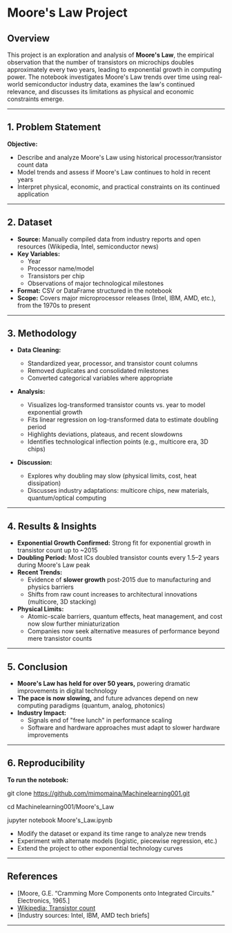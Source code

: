 # Moore's Law Project

## Overview

This project is an exploration and analysis of **Moore's Law**, the empirical observation that the number of transistors on microchips doubles approximately every two years, leading to exponential growth in computing power. The notebook investigates Moore's Law trends over time using real-world semiconductor industry data, examines the law's continued relevance, and discusses its limitations as physical and economic constraints emerge.

---

## 1. Problem Statement

**Objective:**  
- Describe and analyze Moore's Law using historical processor/transistor count data
- Model trends and assess if Moore's Law continues to hold in recent years
- Interpret physical, economic, and practical constraints on its continued application

---

## 2. Dataset

- **Source:** Manually compiled data from industry reports and open resources (Wikipedia, Intel, semiconductor news)
- **Key Variables:**
    - Year
    - Processor name/model
    - Transistors per chip
    - Observations of major technological milestones
- **Format:** CSV or DataFrame structured in the notebook  
- **Scope:** Covers major microprocessor releases (Intel, IBM, AMD, etc.), from the 1970s to present

---

## 3. Methodology

- **Data Cleaning:**  
    - Standardized year, processor, and transistor count columns
    - Removed duplicates and consolidated milestones
    - Converted categorical variables where appropriate

- **Analysis:**  
    - Visualizes log-transformed transistor counts vs. year to model exponential growth
    - Fits linear regression on log-transformed data to estimate doubling period
    - Highlights deviations, plateaus, and recent slowdowns
    - Identifies technological inflection points (e.g., multicore era, 3D chips)

- **Discussion:**  
    - Explores why doubling may slow (physical limits, cost, heat dissipation)
    - Discusses industry adaptations: multicore chips, new materials, quantum/optical computing

---

## 4. Results & Insights

- **Exponential Growth Confirmed:** Strong fit for exponential growth in transistor count up to ~2015
- **Doubling Period:** Most ICs doubled transistor counts every 1.5–2 years during Moore's Law peak
- **Recent Trends:**  
    - Evidence of **slower growth** post-2015 due to manufacturing and physics barriers
    - Shifts from raw count increases to architectural innovations (multicore, 3D stacking)
- **Physical Limits:**  
    - Atomic-scale barriers, quantum effects, heat management, and cost now slow further miniaturization
    - Companies now seek alternative measures of performance beyond mere transistor counts

---

## 5. Conclusion

- **Moore's Law has held for over 50 years,** powering dramatic improvements in digital technology
- **The pace is now slowing,** and future advances depend on new computing paradigms (quantum, analog, photonics)
- **Industry Impact:**  
    - Signals end of "free lunch" in performance scaling
    - Software and hardware approaches must adapt to slower hardware improvements

---

## 6. Reproducibility

**To run the notebook:**

git clone https://github.com/mimomaina/Machinelearning001.git

cd Machinelearning001/Moore's_Law

jupyter notebook Moore's_Law.ipynb

- Modify the dataset or expand its time range to analyze new trends
- Experiment with alternate models (logistic, piecewise regression, etc.)
- Extend the project to other exponential technology curves

---

## References

- [Moore, G.E. “Cramming More Components onto Integrated Circuits.” Electronics, 1965.]
- [Wikipedia: Transistor count](https://en.wikipedia.org/wiki/Transistor_count)
- [Industry sources: Intel, IBM, AMD tech briefs]

---



